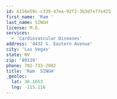```yaml
---
id: 6156e59c-c339-47ea-92f2-3b3d7e77e425
first_name: 'Ram '
last_name: SINGH
license: M.D.
services:
  - 'Cardiovascular Diseases'
address: '4432 S. Eastern Avenue'
city: 'Las Vegas'
state: NV
zip: '89119'
phone: 702-733-2982
title: 'Ram  SINGH'
_geoloc:
  lat: 36.1653
  lng: -115.116
---
```

